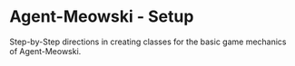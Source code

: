 # Agent-Meowski - Setup
Step-by-Step directions in creating classes for the basic game mechanics of Agent-Meowski.

